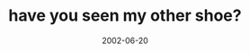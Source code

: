 ---
layout: base.njk
title : 'have you seen my other shoe?' 
view_title : 'have you seen my other shoe?' 
year : '2002' 
date : '2002-06-20' 
img_file : '/drawing/haveyouseenmyothershoe.png' 
html_file : 'haveyouseenmyothershoe' 
next_html : 'joeylivesallthewayinpa.html' 
year_order : '124' 
permalink : "title/{{html_file}}.html"
---